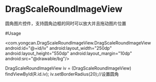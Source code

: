 # DragScaleRoundImageView

圆角图片控件，支持圆角边框的同时可以放大并且拖动图片位置

#Usage

<com.yongcan.DragScaleRoundImageView.DragScaleRoundImageView
        android:id="@+id/iv"
        android:layout_width="250dp"
        android:layout_height="550dp"
        android:layout_margin="10dp"
        android:src="@drawable/bg"/>
        
DragScaleRoundImageView iv = (DragScaleRoundImageView) findViewById(R.id.iv);
        iv.setBorderRadius(20);//设置圆角
